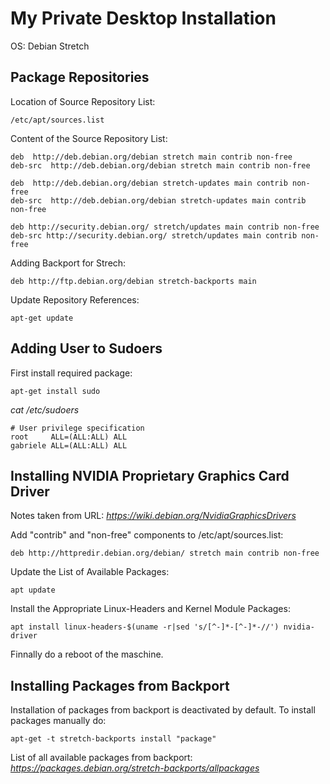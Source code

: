 # My Private Desktop Installation

OS: Debian Stretch

## Package Repositories

Location of Source Repository List: 

```
/etc/apt/sources.list
```

Content of the Source Repository List:

```
deb  http://deb.debian.org/debian stretch main contrib non-free
deb-src  http://deb.debian.org/debian stretch main contrib non-free

deb  http://deb.debian.org/debian stretch-updates main contrib non-free
deb-src  http://deb.debian.org/debian stretch-updates main contrib non-free

deb http://security.debian.org/ stretch/updates main contrib non-free
deb-src http://security.debian.org/ stretch/updates main contrib non-free
```

Adding Backport for Strech:
```
deb http://ftp.debian.org/debian stretch-backports main
```

Update Repository References: 
```
apt-get update
```

## Adding User to Sudoers

First install required package:
```
apt-get install sudo
```

_cat /etc/sudoers_

```
# User privilege specification
root	 ALL=(ALL:ALL) ALL
gabriele ALL=(ALL:ALL) ALL
```

## Installing NVIDIA Proprietary Graphics Card Driver

Notes taken from URL:
_https://wiki.debian.org/NvidiaGraphicsDrivers_

Add "contrib" and "non-free" components to /etc/apt/sources.list:
```
deb http://httpredir.debian.org/debian/ stretch main contrib non-free
```

Update the List of Available Packages:
```
apt update
```

Install the Appropriate Linux-Headers and Kernel Module Packages:
```
apt install linux-headers-$(uname -r|sed 's/[^-]*-[^-]*-//') nvidia-driver
```

Finnally do a reboot of the maschine.

## Installing Packages from Backport

Installation of packages from backport is deactivated by default.
To install packages manually do:
```
apt-get -t stretch-backports install "package"
```

List of all available packages from backport:
_https://packages.debian.org/stretch-backports/allpackages_
